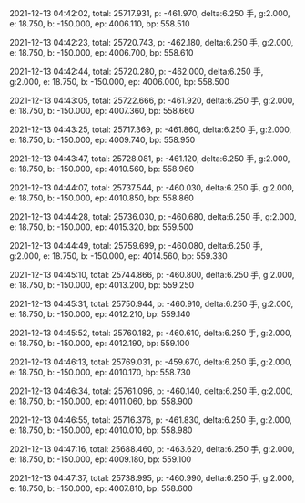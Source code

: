 2021-12-13 04:42:02, total: 25717.931, p: -461.970, delta:6.250 手, g:2.000, e: 18.750, b: -150.000, ep: 4006.110, bp: 558.510

2021-12-13 04:42:23, total: 25720.743, p: -462.180, delta:6.250 手, g:2.000, e: 18.750, b: -150.000, ep: 4006.700, bp: 558.610

2021-12-13 04:42:44, total: 25720.280, p: -462.000, delta:6.250 手, g:2.000, e: 18.750, b: -150.000, ep: 4006.000, bp: 558.500

2021-12-13 04:43:05, total: 25722.666, p: -461.920, delta:6.250 手, g:2.000, e: 18.750, b: -150.000, ep: 4007.360, bp: 558.660

2021-12-13 04:43:25, total: 25717.369, p: -461.860, delta:6.250 手, g:2.000, e: 18.750, b: -150.000, ep: 4009.740, bp: 558.950

2021-12-13 04:43:47, total: 25728.081, p: -461.120, delta:6.250 手, g:2.000, e: 18.750, b: -150.000, ep: 4010.560, bp: 558.960

2021-12-13 04:44:07, total: 25737.544, p: -460.030, delta:6.250 手, g:2.000, e: 18.750, b: -150.000, ep: 4010.850, bp: 558.860

2021-12-13 04:44:28, total: 25736.030, p: -460.680, delta:6.250 手, g:2.000, e: 18.750, b: -150.000, ep: 4015.320, bp: 559.500

2021-12-13 04:44:49, total: 25759.699, p: -460.080, delta:6.250 手, g:2.000, e: 18.750, b: -150.000, ep: 4014.560, bp: 559.330

2021-12-13 04:45:10, total: 25744.866, p: -460.800, delta:6.250 手, g:2.000, e: 18.750, b: -150.000, ep: 4013.200, bp: 559.250

2021-12-13 04:45:31, total: 25750.944, p: -460.910, delta:6.250 手, g:2.000, e: 18.750, b: -150.000, ep: 4012.210, bp: 559.140

2021-12-13 04:45:52, total: 25760.182, p: -460.610, delta:6.250 手, g:2.000, e: 18.750, b: -150.000, ep: 4012.190, bp: 559.100

2021-12-13 04:46:13, total: 25769.031, p: -459.670, delta:6.250 手, g:2.000, e: 18.750, b: -150.000, ep: 4010.170, bp: 558.730

2021-12-13 04:46:34, total: 25761.096, p: -460.140, delta:6.250 手, g:2.000, e: 18.750, b: -150.000, ep: 4011.060, bp: 558.900

2021-12-13 04:46:55, total: 25716.376, p: -461.830, delta:6.250 手, g:2.000, e: 18.750, b: -150.000, ep: 4010.010, bp: 558.980

2021-12-13 04:47:16, total: 25688.460, p: -463.620, delta:6.250 手, g:2.000, e: 18.750, b: -150.000, ep: 4009.180, bp: 559.100

2021-12-13 04:47:37, total: 25738.995, p: -460.990, delta:6.250 手, g:2.000, e: 18.750, b: -150.000, ep: 4007.810, bp: 558.600